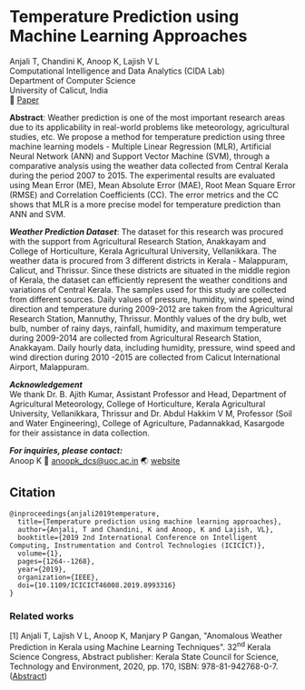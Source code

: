 # Temperature Prediction using Machine Learning Approaches
Anjali T, Chandini K, Anoop K, Lajish V L </br>
Computational Intelligence and Data Analytics (CIDA Lab) </br>
Department of Computer Science </br>
University of Calicut, India </br>
:memo: [Paper](https://ieeexplore.ieee.org/document/8993316) </br>

**Abstract**: Weather prediction is one of the most important research areas due to its applicability in real-world problems like meteorology, agricultural studies, etc. We propose a method for temperature prediction using three machine learning models - Multiple Linear Regression (MLR), Artificial Neural Network (ANN) and Support Vector Machine (SVM), through a comparative analysis using the weather data collected from Central Kerala during the period 2007 to 2015. The experimental results are evaluated using Mean Error (ME), Mean Absolute Error (MAE), Root Mean Square Error (RMSE) and Correlation Coefficients (CC). The error metrics and the CC shows that MLR is a more precise model for temperature prediction than ANN and SVM.

***Weather Prediction Dataset***: The dataset for this research was procured with the support from Agricultural Research Station, Anakkayam and College of Horticulture, Kerala Agricultural University, Vellanikkara. The weather data is procured from 3 different districts in Kerala - Malappuram, Calicut, and Thrissur. Since these districts are situated in the middle region of Kerala, the dataset can efficiently represent the weather conditions and variations of Central Kerala. The samples used for this study are collected from different sources. Daily values of pressure, humidity, wind speed, wind direction and temperature during 2009-2012 are taken from the Agricultural Research Station, Mannuthy, Thrissur. Monthly values of the dry bulb, wet bulb, number of rainy days, rainfall, humidity, and maximum temperature during 2009-2014 are collected from Agricultural Research Station, Anakkayam. Daily hourly data, including humidity, pressure, wind speed and wind direction during 2010 -2015 are collected from Calicut International Airport, Malappuram. </br>


***Acknowledgement*** </br>
We thank Dr. B. Ajith Kumar, Assistant Professor and Head, Department of Agricultural Meteorology, College of Horticulture, Kerala Agricultural University, Vellanikkara, Thrissur and Dr. Abdul Hakkim V M, Professor (Soil and Water Engineering), College of Agriculture, Padannakkad, Kasargode for their assistance in data collection.


***For inquiries, please contact:*** </br>
Anoop K :email: anoopk_dcs@uoc.ac.in :earth_asia: [website](https://dcs.uoc.ac.in/~anoop/) </br>


## Citation
```
@inproceedings{anjali2019temperature,
  title={Temperature prediction using machine learning approaches},
  author={Anjali, T and Chandini, K and Anoop, K and Lajish, VL},
  booktitle={2019 2nd International Conference on Intelligent Computing, Instrumentation and Control Technologies (ICICICT)},
  volume={1},
  pages={1264--1268},
  year={2019},
  organization={IEEE},
  doi={10.1109/ICICICT46008.2019.8993316}
}
```

### Related works
[1] Anjali T, Lajish V L, Anoop K, Manjary P Gangan, "Anomalous Weather Prediction in Kerala using Machine Learning Techniques". 32<sup>nd</sup> Kerala Science Congress, Abstract publisher: Kerala State Council for Science, Technology and Environment, 2020, pp. 170, ISBN: 978-81-942768-0-7. ([Abstract](https://ksc.kerala.gov.in/wp-content/uploads/2017/07/32KSC-Abstracts.pdf)) </br>

